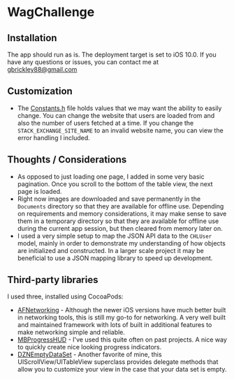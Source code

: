 # WagChallenge

## Installation
The app should run as is.  The deployment target is set to iOS 10.0.  If you have any questions or issues, you can contact me at gbrickley88@gmail.com

## Customization
- The [Constants.h](WagChallenge/Constants.h) file holds values that we may want the ability to easily change.  You can change the website that users are loaded from and also the number of users fetched at a time.  If you change the `STACK_EXCHANGE_SITE_NAME` to an invalid website name, you can view the error handling I included.

## Thoughts / Considerations
- As opposed to just loading one page, I added in some very basic pagination.  Once you scroll to the bottom of the table view, the next page is loaded.
- Right now images are downloaded and save permanently in the `Documents` directory so that they are available for offline use.  Depending on requirements and memory considerations, it may make sense to save them in a temporary directory so that they are available for offline use during the current app session, but then cleared from memory later on.
- I used a very simple setup to map the JSON API data to the `CHLUser` model, mainly in order to demonstrate my understanding of how objects are initialized and constructed.  In a larger scale project it may be beneficial to use a JSON mapping library to speed up development. 

## Third-party libraries
I used three, installed using CocoaPods:
- [AFNetworking](https://github.com/AFNetworking/AFNetworking) - Although the newer iOS versions have much better built in networking tools, this is still my go-to for networking.  A very well built and maintained framework with lots of built in additional features to make networking simple and reliable.
- [MBProgressHUD](https://github.com/jdg/MBProgressHUD) - I've used this quite often on past projects.  A nice way to quickly create nice looking progress indicators.
- [DZNEmptyDataSet](https://github.com/dzenbot/DZNEmptyDataSet) - Another favorite of mine, this UIScrollView/UITableView superclass provides delegate methods that allow you to customize your view in the case that your data set is empty. 
